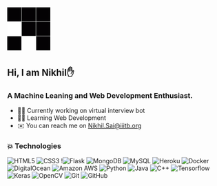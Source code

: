 # <img src="https://github.com/BukkaNikhilSai/BukkaNikhilSai/blob/master/gifs/Loading.gif" width="100">

## Hi, I am Nikhil✋

### A Machine Leaning and Web Development Enthusiast.

- 👨‍💼 Currently working on virtual interview bot
- 🧑‍💻 Learning Web Development
- ✉️ You can reach me on Nikhil.Sai@iiitb.org

### 💥 Technologies

![HTML5](https://img.shields.io/badge/-HTML5-E34F26?style=flat-square&logo=html5&logoColor=white) ![CSS3](https://img.shields.io/badge/-CSS3-1572B6?style=flat-square&logo=css3) !![Flask](https://img.shields.io/badge/-Flask-blue?style=flat-square&logo=flask)
![MongoDB](https://img.shields.io/badge/-MongoDB-black?style=flat-square&logo=mongodb) ![MySQL](https://img.shields.io/badge/-MySQL-black?style=flat-square&logo=mysql)
![Heroku](https://img.shields.io/badge/-Heroku-430098?style=flat-square&logo=heroku) ![Docker](https://img.shields.io/badge/-Docker-black?style=flat-square&logo=docker) ![DigitalOcean](https://img.shields.io/badge/-Digital%20Ocean-darkblue?style=flat-square&logo=digitalocean) ![Amazon AWS](https://img.shields.io/badge/Amazon%20AWS-232F3E?style=flat-square&logo=amazon-aws)
![Python](https://img.shields.io/badge/-Python-black?style=flat-square&logo=Python) ![Java](https://img.shields.io/badge/-java-E34A86?style=flat-square&logo=java) ![C++](https://img.shields.io/badge/-C++-00599C?style=flat-square&logo=C)
![Tensorflow](https://img.shields.io/badge/-Tensorflow-black?style=flat-square&logo=tensorflow) ![Keras](https://img.shields.io/badge/-Keras-black?style=flat-square&logo=keras) ![OpenCV](https://img.shields.io/badge/-OpenCV-black?style=flat-square&logo=opencv)
![Git](https://img.shields.io/badge/-Git-black?style=flat-square&logo=git) ![GitHub](https://img.shields.io/badge/-GitHub-181717?style=flat-square&logo=github)
